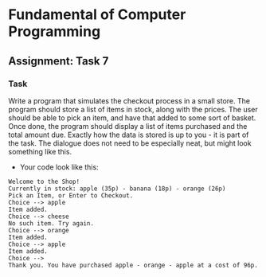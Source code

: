 # Fundamental of Computer Programming

## Assignment: Task 7

### Task

Write a program that simulates the checkout process in a
small store. The program should store a list of items in
stock, along with the prices. The user should be able to
pick an item, and have that added to some sort of basket. Once
done, the program should display a list of items purchased and the total
amount due.
Exactly how the data is stored is up to you - it is part of the task. The
dialogue does not need to be especially neat, but might look something like
this.

- Your code look like this:
```
Welcome to the Shop!
Currently in stock: apple (35p) - banana (18p) - orange (26p)
Pick an Item, or Enter to Checkout.
Choice --> apple
Item added.
Choice --> cheese
No such item. Try again.
Choice --> orange
Item added.
Choice --> apple
Item added.
Choice -->
Thank you. You have purchased apple - orange - apple at a cost of 96p.

```
